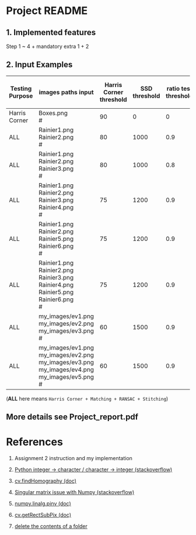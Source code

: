 # Project README

## 1. Implemented features

Step 1 ~ 4 + mandatory extra 1 + 2


## 2. Input Examples

|  Testing Purpose  |    images paths input   | Harris Corner threshold |      SSD threshold      |  ratio test threshold  | inlier threshold  | # of iterations of RANSAC | contains mis-alignment |
| ----------------- | ----------------------- | ----------------------- | ----------------------- | ---------------------- | ----------------- | ------------------------- | ---------------------- |
| Harris Corner     | Boxes.png <br/> #       |            90           |            0            |            0           |           0       |           0               | Perfect                |
| ALL               | Rainier1.png <br/> Rainier2.png <br/> #  |   80   |         1000            |          0.9           |          10       |          60               | Perfect                |
| ALL               | Rainier1.png <br/> Rainier2.png <br/> Rainier3.png <br/> # |  80  |  1000   |          0.8           |           4       |         150               | Perfect                |
| ALL               | Rainier1.png <br/> Rainier2.png <br/> Rainier3.png <br> Rainier4.png <br/> # |  75  |  1200  |  0.9  |           3       |         300               | Slight mis-alignment   |
| ALL               | Rainier1.png <br/> Rainier2.png <br/> Rainier5.png <br/> Rainier6.png <br/> # |  75  |  1200  |  0.9 |           1       |         300               | Slight mis-alignment   |
| ALL               | Rainier1.png <br/> Rainier2.png <br/> Rainier3.png <br> Rainier4.png <br/> Rainier5.png <br/> Rainier6.png <br/> #|  75  | 1200 |  0.9  |  1  | 350  | Slight mis-alignment   |
| ALL               | my_images/ev1.png <br/> my_images/ev2.png <br/> my_images/ev3.png <br/> # | 60  |  1500  |  0.9      |           4       |         300               | Perfect                |
| ALL               | my_images/ev1.png <br/> my_images/ev2.png <br/> my_images/ev3.png <br/> my_images/ev4.png <br/> my_images/ev5.png <br/> # |  60  |  1500  |  0.9  |  4  |  300  | Perfect     |

(**ALL** here means `Harris Corner + Matching + RANSAC + Stitching`)


## More details see Project_report.pdf


# References

1. Assignment 2 instruction and my implementation

2. [Python integer -> character / character -> integer (stackoverflow)](https://stackoverflow.com/questions/704152/how-can-i-convert-a-character-to-a-integer-in-python-and-viceversa)

3. [cv.findHomography (doc)](https://docs.opencv.org/2.4/modules/calib3d/doc/camera_calibration_and_3d_reconstruction.html#cv.FindHomography)

4. [Singular matrix issue with Numpy (stackoverflow)](https://stackoverflow.com/questions/10326015/singular-matrix-issue-with-numpy)

5. [numpy.linalg.pinv (doc)](https://docs.scipy.org/doc/numpy/reference/generated/numpy.linalg.pinv.html)

6. [cv.getRectSubPix (doc)](https://docs.opencv.org/2.4/modules/imgproc/doc/geometric_transformations.html#getrectsubpix)

7. [delete the contents of a folder](https://stackoverflow.com/questions/185936/how-to-delete-the-contents-of-a-folder)
